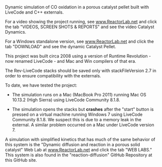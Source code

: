 Dynamic simulation of CO oxidation in a porous catalyst pellet built with LiveCode and C++ externals.

For a video showing the project running, see www.ReactorLab.net and click the tab "VIDEOS, SCREEN SHOTS & REPORTS" and see the video Catalyst Dynamics.

For a Windows standalone version, see www.ReactorLab.net and click the tab "DOWNLOAD" and see the dynamic Catalyst Pellet. 

This project was built circa 2008 using a version of Runtime Revolution - now renamed LiveCode - and Mac and Win compilers of that era. 

The Rev-LiveCode stacks should be saved only with stackFileVersion 2.7 in order to ensure compatibility with the externals. 

To date, we have tested the project:

* The simulation runs on a Mac (MacBook Pro 2011) running Mac OS 10.13.2 (High Sierra) using LiveCode Community 8.1.8.

* The simulation opens the stacks but **crashes** after the "start" button is pressed on a virtual machine running Windows 7 using LiveCode Community 8.1.8. We  suspect this is due to a memory leak in the external. A similar problem occurred on a Mac under LiveCode version 7. 

A simulation with simplified kinetics that has much of the same behavior of this system is the "Dynamic diffusion and reaction in a porous solid catalyst" Web Lab at www.ReactorLab.net and click the tab "WEB LABS." This system is also found in the "reaction-diffusion" GitHub Repository at this GitHub site. 


